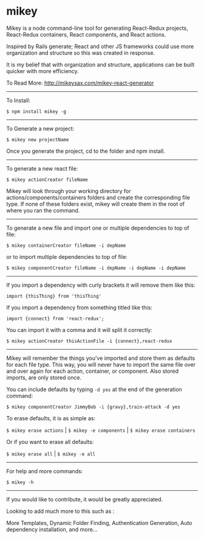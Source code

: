 # mikey
Mikey is a node command-line tool for generating React-Redux projects,  React-Redux containers, React components, and React actions.

Inspired by Rails generate; React and other JS frameworks could use more organization and structure so this was created in response.

It is my belief that with organization and structure, applications can be built quicker with more efficiency.

To Read More: http://mikeysax.com/mikey-react-generator
___
To Install:

```$ npm install mikey -g```
___
To Generate a new project:

```$ mikey new projectName```

Once you generate the project, cd to the folder and npm install.
___
To generate a new react file:

```$ mikey actionCreator fileName```  

Mikey will look through your working directory for actions/components/containers folders and create the corresponding file type. If none of these folders exist, mikey will create them in the root of where you ran the command.
___
To generate a new file and import one or multiple dependencies to top of file:

```$ mikey containerCreator fileName -i depName```  

or to import multiple dependencies to top of file:

```$ mikey componentCreator fileName -i depName -i depName -i depName```
___
If you import a dependency with curly brackets it will remove them like this:

```import {thisThing} from 'thisThing'```

If you import a dependency from something titled like this:

```import {connect} from 'react-redux';```

You can import it with a comma and it will split it correctly:

```$ mikey actionCreator thisActionFile -i {connect},react-redux```
___
Mikey will remember the things you've imported and store them as defaults for each file type. This way, you will never have to import the same file over and over again for each action, container, or component. Also stored imports, are only stored once.

You can include defaults by typing ```-d yes``` at the end of the generation command:

```$ mikey componentCreator JimmyBob -i {gravy},train-attack -d yes```

To erase defaults, it is as simple as:

```$ mikey erase actions``` | ```$ mikey -e components``` | ```$ mikey erase containers```

Or if you want to erase all defaults:

```$ mikey erase all```    |    ```$ mikey -e all```

___
For help and more commands:

```$ mikey -h```
___
If you would like to contribute, it would be greatly appreciated.

Looking to add much more to this such as :

More Templates, Dynamic Folder Finding, Authentication Generation, Auto dependency installation, and more...
